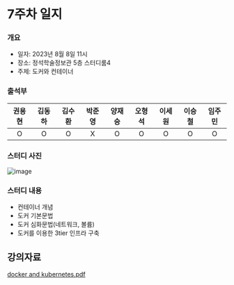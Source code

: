 # 7주차 일지
### 개요
- 일자: 2023년 8월 8일 11시
- 장소: 정석학술정보관 5층 스터디룸4
- 주제: 도커와 컨테이너
### 출석부
|권용현|김동하|김수환|박준영|양재승|오형석|이세원|이승철|임주민|
|:---:|:---:|:---:|:---:|:---:|:---:|:---:|:---:|:---:|
|O|O|O|X|O|O|O|O|O|
### 스터디 사진
![image](https://github.com/LandvibeDev/2023-Server-SummerCoding/assets/86287506/84c7b7c1-0ce6-4222-b0a1-95dc9668068d)

### 스터디 내용
- 컨테이너 개념
- 도커 기본문법
- 도커 심화문법(네트워크, 볼륨)
- 도커를 이용한 3tier 인프라 구축

## 강의자료
[docker and kubernetes.pdf](https://github.com/LandvibeDev/2023-Server-SummerCoding/files/12290639/docker.and.kubernetes.pdf)

